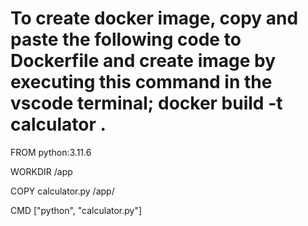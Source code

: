 # To create docker image, copy and paste the following code to Dockerfile and create image by executing this command in the vscode terminal; docker build -t calculator .

FROM python:3.11.6

WORKDIR /app

COPY calculator.py /app/

CMD ["python", "calculator.py"]
